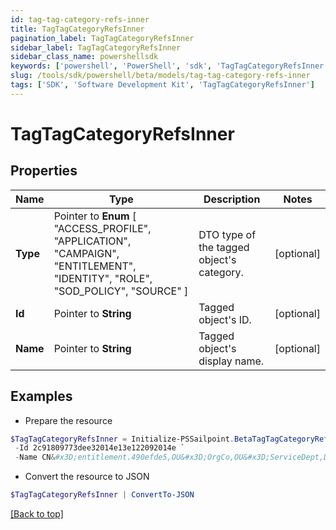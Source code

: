 ```yaml
---
id: tag-tag-category-refs-inner
title: TagTagCategoryRefsInner
pagination_label: TagTagCategoryRefsInner
sidebar_label: TagTagCategoryRefsInner
sidebar_class_name: powershellsdk
keywords: ['powershell', 'PowerShell', 'sdk', 'TagTagCategoryRefsInner'] 
slug: /tools/sdk/powershell/beta/models/tag-tag-category-refs-inner
tags: ['SDK', 'Software Development Kit', 'TagTagCategoryRefsInner']
---
```



# TagTagCategoryRefsInner

## Properties

Name | Type | Description | Notes
------------ | ------------- | ------------- | -------------
**Type** |  Pointer to  **Enum** [  "ACCESS_PROFILE",    "APPLICATION",    "CAMPAIGN",    "ENTITLEMENT",    "IDENTITY",    "ROLE",    "SOD_POLICY",    "SOURCE" ] | DTO type of the tagged object's category. | [optional] 
**Id** |  Pointer to **String** | Tagged object's ID. | [optional] 
**Name** |  Pointer to **String** | Tagged object's display name. | [optional] 

## Examples

- Prepare the resource
```powershell
$TagTagCategoryRefsInner = Initialize-PSSailpoint.BetaTagTagCategoryRefsInner  -Type ENTITLEMENT `
 -Id 2c91809773dee32014e13e122092014e `
 -Name CN&#x3D;entitlement.490efde5,OU&#x3D;OrgCo,OU&#x3D;ServiceDept,DC&#x3D;HQAD,DC&#x3D;local
```

- Convert the resource to JSON
```powershell
$TagTagCategoryRefsInner | ConvertTo-JSON
```


[[Back to top]](#) 

